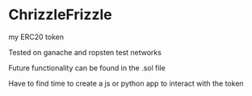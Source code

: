 # ChrizzleFrizzle
my ERC20 token

Tested on ganache and ropsten test networks

Future functionality can be found in the .sol file

Have to find time to create a js or python app to interact with the token
